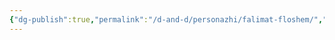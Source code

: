 ```yaml
---
{"dg-publish":true,"permalink":"/d-and-d/personazhi/falimat-floshem/","created":"2023-08-07T13:44:54.000+04:00","updated":"2023-12-26T15:53:41.840+04:00"}
---
```


